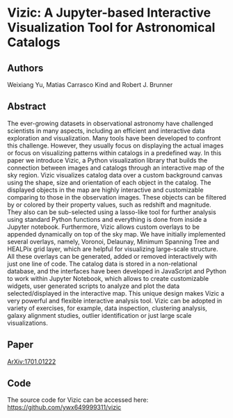 # Vizic: A Jupyter-based Interactive Visualization Tool for Astronomical Catalogs

## Authors

Weixiang Yu, Matias Carrasco Kind and Robert J. Brunner

## Abstract

The ever-growing datasets in observational astronomy have challenged scientists in many aspects, including an efficient and interactive data exploration and visualization. Many tools have been developed to confront this challenge. However, they usually focus on displaying the actual images or focus on visualizing patterns within catalogs in a predefined way. In this paper we introduce Vizic, a Python visualization library that builds the connection between images and catalogs through an interactive map of the sky region. Vizic visualizes catalog data over a custom background canvas using the shape, size and orientation of each object in the catalog. The displayed objects in the map are highly interactive and customizable comparing to those in the observation images. These objects can be filtered by or colored by their property values, such as redshift and magnitude. They also can be sub-selected using a lasso-like tool for further analysis using standard Python functions and everything is done from inside a Jupyter notebook. Furthermore, Vizic allows custom overlays to be appended dynamically on top of the sky map. We have initially implemented several overlays, namely, Voronoi, Delaunay, Minimum Spanning Tree and HEALPix grid layer, which are helpful for visualizing large-scale structure. All these overlays can be generated, added or removed interactively with just one line of code. The catalog data is stored in a non-relational database, and the interfaces have been developed in JavaScript and Python to work within Jupyter Notebook, which allows to create customizable widgets, user generated scripts to analyze and plot the data selected/displayed in the interactive map. This unique design makes Vizic a very powerful and flexible interactive analysis tool. Vizic can be adopted in variety of exercises, for example, data inspection, clustering analysis, galaxy alignment studies, outlier identification or just large scale visualizations.

## Paper

[ArXiv:1701.01222](https://arxiv.org/abs/1701.01222)

## Code

The source code for Vizic can be accessed here: <https://github.com/ywx649999311/vizic>
